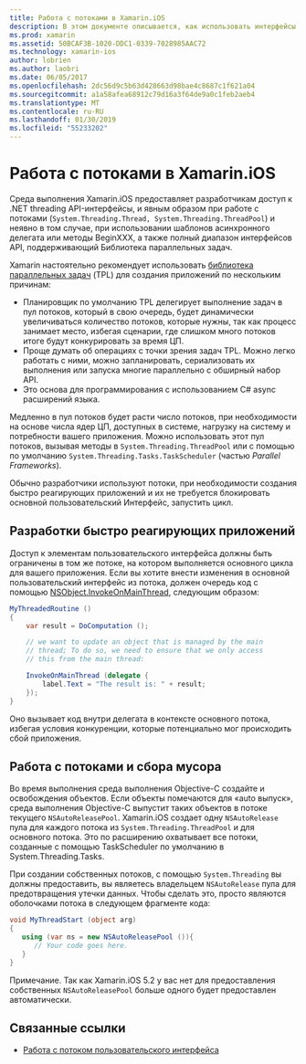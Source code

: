```yaml
---
title: Работа с потоками в Xamarin.iOS
description: В этом документе описывается, как использовать интерфейсы API System.Threading в приложении Xamarin.iOS. В нем описывается библиотека параллельных задач, создания быстро реагирующих приложений и сбора мусора.
ms.prod: xamarin
ms.assetid: 50BCAF3B-1020-DDC1-0339-7028985AAC72
ms.technology: xamarin-ios
author: lobrien
ms.author: laobri
ms.date: 06/05/2017
ms.openlocfilehash: 2dc56d9c5b63d428663d98bae4c8687c1f621a04
ms.sourcegitcommit: a1a58afea68912c79d16a3f64de9a0c1feb2aeb4
ms.translationtype: MT
ms.contentlocale: ru-RU
ms.lasthandoff: 01/30/2019
ms.locfileid: "55233202"
---
```

# <a name="threading-in-xamarinios"></a>Работа с потоками в Xamarin.iOS

Среда выполнения Xamarin.iOS предоставляет разработчикам доступ к .NET threading API-интерфейсы, и явным образом при работе с потоками (`System.Threading.Thread, System.Threading.ThreadPool`) и неявно в том случае, при использовании шаблонов асинхронного делегата или методы BeginXXX, а также полный диапазон интерфейсов API, поддерживающий Библиотека параллельных задач.



Xamarin настоятельно рекомендует использовать [библиотека параллельных задач](http://msdn.microsoft.com/library/dd460717.aspx) (TPL) для создания приложений по нескольким причинам:
-  Планировщик по умолчанию TPL делегирует выполнение задач в пул потоков, который в свою очередь, будет динамически увеличиваться количество потоков, которые нужны, так как процесс занимает место, избегая сценарии, где слишком много потоков итоге будут конкурировать за время ЦП. 
-  Проще думать об операциях с точки зрения задач TPL. Можно легко работать с ними, можно запланировать, сериализовать их выполнения или запуска многие параллельно с обширный набор API. 
-  Это основа для программирования с использованием C# async расширений языка. 


Медленно в пул потоков будет расти число потоков, при необходимости на основе числа ядер ЦП, доступных в системе, нагрузку на систему и потребности вашего приложения. Можно использовать этот пул потоков, вызывая методы в `System.Threading.ThreadPool` или с помощью по умолчанию `System.Threading.Tasks.TaskScheduler` (частью *Parallel Frameworks*).

Обычно разработчики используют потоки, при необходимости создания быстро реагирующих приложений и их не требуется блокировать основной пользовательский Интерфейс, запустить цикл.

 <a name="Developing_Responsive_Applications" />


## <a name="developing-responsive-applications"></a>Разработки быстро реагирующих приложений

Доступ к элементам пользовательского интерфейса должны быть ограничены в том же потоке, на котором выполняется основного цикла для вашего приложения. Если вы хотите внести изменения в основной пользовательский интерфейс из потока, должен очередь код с помощью [NSObject.InvokeOnMainThread](xref:Foundation.NSObject), следующим образом:

```csharp
MyThreadedRoutine ()  
{  
    var result = DoComputation ();  

    // we want to update an object that is managed by the main
    // thread; To do so, we need to ensure that we only access
    // this from the main thread:

    InvokeOnMainThread (delegate {  
        label.Text = "The result is: " + result;  
    });
}
```

Оно вызывает код внутри делегата в контексте основного потока, избегая условия конкуренции, которые потенциально мог происходить сбой приложения.

 <a name="Threading_and_Garbage_Collection" />


## <a name="threading-and-garbage-collection"></a>Работа с потоками и сбора мусора

Во время выполнения среда выполнения Objective-C создайте и освобождения объектов. Если объекты помечаются для «auto выпуск», среда выполнения Objective-C выпустит таких объектов в потоке текущего `NSAutoReleasePool`. Xamarin.iOS создает одну `NSAutoRelease` пула для каждого потока из `System.Threading.ThreadPool` и для основного потока. Это по расширению охватывает все потоки, созданные с помощью TaskScheduler по умолчанию в System.Threading.Tasks.

При создании собственных потоков, с помощью `System.Threading` вы должны предоставить, вы являетесь владельцем `NSAutoRelease` пула для предотвращения утечки данных. Чтобы сделать это, просто являются оболочками потока в следующем фрагменте кода:

```csharp
void MyThreadStart (object arg)
{
   using (var ns = new NSAutoReleasePool ()){
      // Your code goes here.
   }
}
```

Примечание. Так как Xamarin.iOS 5.2 у вас нет для предоставления собственных `NSAutoReleasePool` больше одного будет предоставлен автоматически.


## <a name="related-links"></a>Связанные ссылки

- [Работа с потоком пользовательского интерфейса](~/ios/user-interface/ios-ui/ui-thread.md)
